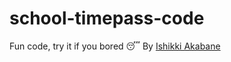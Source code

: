 # school-timepass-code
Fun code, try it if you bored 😴
By [Ishikki Akabane](https://t.me/ishikki_akabane)
